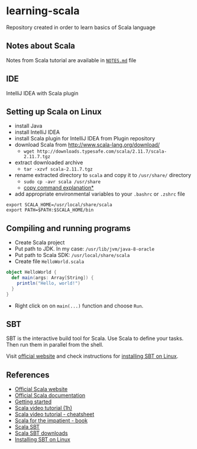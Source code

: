 # learning-scala
Repository created in order to learn basics of Scala language

Notes about Scala
-----------------

Notes from Scala tutorial are available in [`NOTES.md`](https://github.com/pwittchen/learning-scala/blob/master/NOTES.md) file

IDE
---

IntelliJ IDEA with Scala plugin

Setting up Scala on Linux
-------------------------

- install Java
- install IntelliJ IDEA
- install Scala plugin for IntelliJ IDEA from Plugin repository
- download Scala from http://www.scala-lang.org/download/
  - `wget http://downloads.typesafe.com/scala/2.11.7/scala-2.11.7.tgz`
- extract downloaded archive
  - `tar -xzvf scala-2.11.7.tgz`
- rename extracted directory to `scala` and copy it to `/usr/share/` directory
  - `sudo cp -avr scala /usr/share` 
  - [copy command explanation*](http://www.cyberciti.biz/faq/copy-folder-linux-command-line/)
- add appropriate environmental variables to your `.bashrc` or `.zshrc` file
```
export SCALA_HOME=/usr/local/share/scala
export PATH=$PATH:$SCALA_HOME/bin
```

Compiling and running programs
------------------------------

- Create Scala project
- Put path to JDK. In my case: `/usr/lib/jvm/java-8-oracle`
- Put path to Scala SDK: `/usr/local/share/scala`
- Create file `HelloWorld.scala`

```scala
object HelloWorld {
  def main(args: Array[String]) {
    println("Hello, world!")
  }
}

```

- Right click on on `main(...)` function and choose `Run`.

SBT
---

SBT is the interactive build tool for Scala. Use Scala to define your tasks. Then run them in parallel from the shell.

Visit [official website](http://www.scala-sbt.org/) and check instructions for [installing SBT on Linux](http://www.scala-sbt.org/0.13/tutorial/Installing-sbt-on-Linux.html).

References
----------
- [Official Scala website](http://www.scala-lang.org)
- [Official Scala documentation](http://www.scala-lang.org/documentation/)
- [Getting started](http://www.scala-lang.org/documentation/getting-started.html)
- [Scala video tutorial (1h)](https://www.youtube.com/watch?v=DzFt0YkZo8M)
- [Scala video tutorial - cheatsheet](http://www.newthinktank.com/2015/08/learn-scala-one-video/)
- [Scala for the impatient - book](http://www.amazon.com/Scala-Impatient-Cay-S-Horstmann/dp/0321774094/)
- [Scala SBT](http://www.scala-sbt.org/)
- [Scala SBT downloads](http://www.scala-sbt.org/download.html)
- [Installing SBT on Linux](http://www.scala-sbt.org/0.13/tutorial/Installing-sbt-on-Linux.html)
